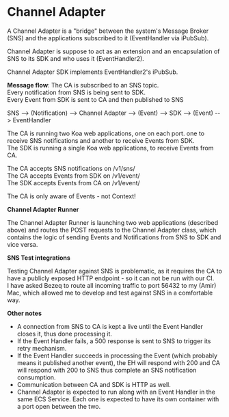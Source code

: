 
# Channel Adapter  
  
A Channel Adapter is a "bridge" between the system's Message Broker (SNS) and the applications subscribed to it (EventHandler via iPubSub).  
  
Channel Adapter is suppose to act as an extension and an encapsulation of SNS to its SDK and who uses it (EventHandler2).   
  
Channel Adapter SDK implements EventHandler2's iPubSub.  
  
**Message flow**:
The CA is subscribed to an SNS topic.  
Every notification from SNS is being sent to SDK.  
Every Event from SDK is sent to CA and then published to SNS  

SNS --> (Notification) --> Channel Adapter --> (Event) --> SDK --> (Event) --> EventHandler

The CA is running two Koa web applications, one on each port. one to receive SNS notifications and another to receive Events from SDK.  
The SDK is running a single Koa web applications, to receive Events from CA.  
  
The CA accepts SNS notifications on /v1/sns/  
The CA accepts Events from SDK on /v1/event/  
The SDK accepts Events from CA on /v1/event/  
  
The CA is only aware of Events - not Context!  
  
**Channel Adapter Runner**  
  
The Channel Adapter Runner is launching two web applications (described above) and routes the POST requests to the Channel Adapter class, which contains the logic of sending Events and Notifications from SNS to SDK and vice versa.  
  
**SNS Test integrations**  
  
Testing Channel Adapter against SNS is problematic, as it requires the CA to have a publicly exposed HTTP endpoint - so it can not be run with our CI.  
I have asked Bezeq to route all incoming traffic to port 56432 to my (Amir) Mac, which allowed me to develop and test against SNS in a comfortable way.  
  
**Other notes**  
  
* A connection from SNS to CA is kept a live until the Event Handler closes it, thus done processing it.  
* If the Event Handler fails, a 500 response is sent to SNS to trigger its retry mechanism.  
* If the Event Handler succeeds in processing the Event (which probably means it published another event), the EH will respond with 200 and CA will respond with 200 to SNS thus complete an SNS notification consumption.  
* Communication between CA and SDK is HTTP as well.   
* Channel Adapter is expected to run along with an Event Handler in the same ECS Service. Each one is expected to have its own container with a port open between the two.